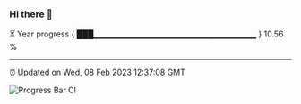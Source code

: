### Hi there 👋

⏳ Year progress { ███▁▁▁▁▁▁▁▁▁▁▁▁▁▁▁▁▁▁▁▁▁▁▁▁▁▁▁ } 10.56 %

---

⏰ Updated on Wed, 08 Feb 2023 12:37:08 GMT

![Progress Bar CI](https://github.com/ZhaoGui/ZhaoGui/workflows/Progress%20Bar%20CI/badge.svg)
